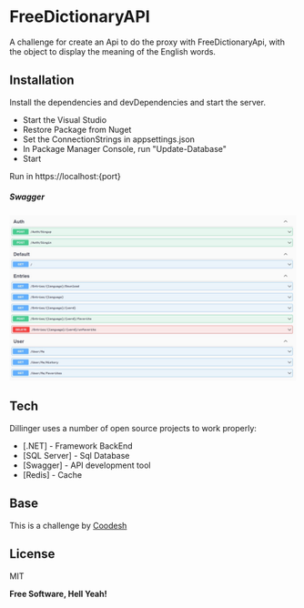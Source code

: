 # FreeDictionaryAPI

A challenge for create an Api to do the proxy with FreeDictionaryApi, with the object to display the meaning of the English words.

## Installation

Install the dependencies and devDependencies and start the server.

- Start the Visual Studio
- Restore Package from Nuget
- Set the ConnectionStrings in appsettings.json
- In Package Manager Console, run "Update-Database"
- Start

Run in https://localhost:{port}

##### Swagger
![Endpoints](https://raw.githubusercontent.com/reismmatheus/freeDictionaryApi/develop/blob/swagger.jpeg)

## Tech

Dillinger uses a number of open source projects to work properly:

- [.NET] - Framework BackEnd
- [SQL Server] - Sql Database
- [Swagger] - API development tool
- [Redis] - Cache

## Base

This is a challenge by [Coodesh](https://coodesh.com/)


## License

MIT

**Free Software, Hell Yeah!**